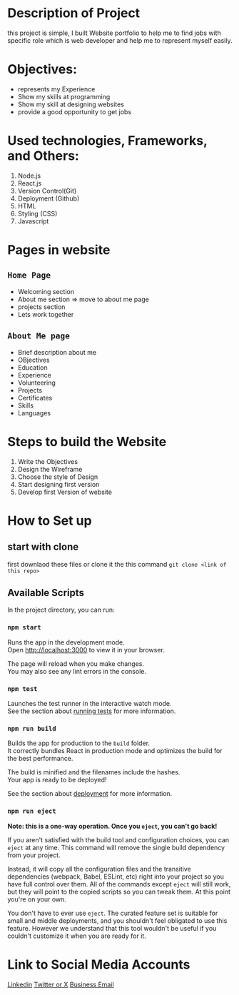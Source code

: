 # Description of Project
this project is simple, I built Website portfolio to help me to find jobs with specific role which is web developer and help me to represent myself easily.

# Objectives:
- represents my Experience
- Show my skills at programming
- Show my skill at designing websites
- provide a good opportunity to get jobs

# Used technologies, Frameworks, and Others:
1. Node.js
2. React.js
3. Version Control(Git)
4. Deployment (Github)
5. HTML
6. Styling (CSS)
7. Javascript

# Pages in website
## `Home Page`
- Welcoming section
- About me section => move to about me page
- projects section
- Lets work together

## `About Me page`
- Brief description about me
- OBjectives
- Education
- Experience
- Volunteering
- Projects
- Certificates
- Skills
- Languages

# Steps to build the Website
1. Write the Objectives
2. Design the Wireframe
3. Choose the style of Design
4. Start designing first version
5. Develop first Version of website

# How to Set up
## start with clone
first downlaod these files or clone it the this command
`git clone <link of this repo>`

## Available Scripts

In the project directory, you can run:

### `npm start`

Runs the app in the development mode.\
Open [http://localhost:3000](http://localhost:3000) to view it in your browser.

The page will reload when you make changes.\
You may also see any lint errors in the console.

### `npm test`

Launches the test runner in the interactive watch mode.\
See the section about [running tests](https://facebook.github.io/create-react-app/docs/running-tests) for more information.

### `npm run build`

Builds the app for production to the `build` folder.\
It correctly bundles React in production mode and optimizes the build for the best performance.

The build is minified and the filenames include the hashes.\
Your app is ready to be deployed!

See the section about [deployment](https://facebook.github.io/create-react-app/docs/deployment) for more information.

### `npm run eject`

**Note: this is a one-way operation. Once you `eject`, you can't go back!**

If you aren't satisfied with the build tool and configuration choices, you can `eject` at any time. This command will remove the single build dependency from your project.

Instead, it will copy all the configuration files and the transitive dependencies (webpack, Babel, ESLint, etc) right into your project so you have full control over them. All of the commands except `eject` will still work, but they will point to the copied scripts so you can tweak them. At this point you're on your own.

You don't have to ever use `eject`. The curated feature set is suitable for small and middle deployments, and you shouldn't feel obligated to use this feature. However we understand that this tool wouldn't be useful if you couldn't customize it when you are ready for it.


# Link to Social Media Accounts
[Linkedin](https://www.linkedin.com/in/abdullah-alqarni-75b8221b1/)
[Twitter or X](https://twitter.com/AbdullahMQarni)
[Business Email](mailto:business@abdullahqarni.com)
